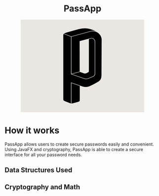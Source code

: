 # <h1 align= "center"> PassApp </h1>
<div align = "center">
    <a>
    <img src="src/passapp.jpg" wideth ="150">
    </a>
</div>

# How it works
PassApp allows users to create secure passwords easily and convenient. Using JavaFX and cryptography, PassApp is able to create a secure interface for all your password needs. 

## Data Structures Used 

## Cryptography and Math 